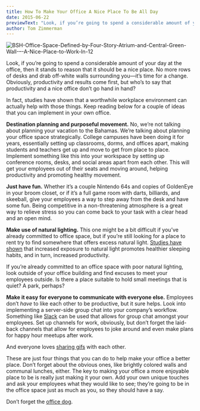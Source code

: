 ```yaml
---
title: How To Make Your Office A Nice Place To Be All Day
date: 2015-06-22
previewText: "Look, if you’re going to spend a considerable amount of your day at the office, then it stands to reason that it should be a nice place. No more rows of desks and drab off-white walls surrounding you—it’s time for a change. Obviously, productivity and results come first, but who’s to say that productivity and a nice office don’t go hand in hand?"
author: Tom Zimmerman
---
```


![BSH-Office-Space-Defined-by-Four-Story-Atrium-and-Central-Green-Wall-–-A-Nice-Place-to-Work-In-12](BSH-Office-Space-Defined-by-Four-Story-Atrium-and-Central-Green-Wall-–-A-Nice-Place-to-Work-In-12.webp)

Look, if you’re going to spend a considerable amount of your day at the office, then it stands to reason that it should be a nice place. No more rows of desks and drab off-white walls surrounding you—it’s time for a change. Obviously, productivity and results come first, but who’s to say that productivity and a nice office don’t go hand in hand?

In fact, studies have shown that a worthwhile workplace environment can actually help with those things. Keep reading below for a couple of ideas that you can implement in your own office.

**Destination planning and purposeful movement.** No, we’re not talking about planning your vacation to the Bahamas. We’re talking about planning your office space strategically. College campuses have been doing it for years, essentially setting up classrooms, dorms, and offices apart, making students and teachers get up and move to get from place to place. Implement something like this into your workspace by setting up conference rooms, desks, and social areas apart from each other. This will get your employees out of their seats and moving around, helping productivity and promoting healthy movement.

**Just have fun.** Whether it’s a couple Nintendo 64s and copies of GoldenEye in your broom closet, or if it’s a full game room with darts, billiards, and skeeball, give your employees a way to step away from the desk and have some fun. Being competitive in a non-threatening atmosphere is a great way to relieve stress so you can come back to your task with a clear head and an open mind.

**Make use of natural lighting.** This one might be a bit difficult if you’ve already committed to office space, but if you’re still looking for a place to rent try to find somewhere that offers excess natural light. [Studies have shown](http://www.journalsleep.org/Resources/Documents/2013AbstractSupplement.pdf) that increased exposure to natural light promotes healthier sleeping habits, and in turn, increased productivity.

If you’re already committed to an office space with poor natural lighting, look outside of your office building and find excuses to meet your employees outside. Is there a place suitable to hold small meetings that is quiet? A park, perhaps?

**Make it easy for everyone to communicate with everyone else.** Employees don’t _have_ to like each other to be productive, but it sure helps. Look into implementing a server-side group chat into your company’s workflow. Something like [Slack](https://slack.com/) can be used that allows for group chat amongst your employees. Set up channels for work, obviously, but don’t forget the laid-back channels that allow for employees to joke around and even make plans for happy hour meetups after work.

And everyone loves [sharing gifs](http://i.imgur.com/jKQeXPS.gif) with each other.

These are just four things that you can do to help make your office a better place. Don’t forget about the obvious ones, like brightly colored walls and communal lunches, either. The key to making your office a more enjoyable place to be is really just making it your own. Add your own unique touches and ask your employees what they would like to see; they’re going to be in the office space just as much as you, so they should have a say.

Don’t forget the [office dog](https://pawstothink.files.wordpress.com/2010/05/koda-office-visit-cco-0102.jpg).